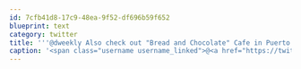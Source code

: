 ```yaml
---
id: 7cfb41d8-17c9-48ea-9f52-df696b59f652
blueprint: text
category: twitter
title: '''@dweekly Also check out "Bread and Chocolate" Cafe in Puerto for the most amazing breakfast ever.'
caption: '<span class="username username_linked">@<a href="https://twitter.com/dweekly" title="David E. Weekly">dweekly</a></span> Also check out "Bread and Chocolate" Cafe in Puerto for the most amazing breakfast ever.'
---
```

